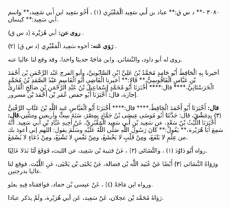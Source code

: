 ٣٠٨٠ -** د س ق:** عباد بن أَبي سَعِيد الْمَقْبُرِي (١) ، أَخُو سَعِيد ابن أَبي سَعِيد،** واسم أبي سَعِيد:** كيسان.

**روى عن:** أبي هُرَيْرة (د س ق) .

**رَوَى عَنه:** أخوه سَعِيد الْمَقْبُرِي (د س ق) (٢) .

روى له أبو داود، والنَّسَائي. وابن مَاجَهْ حديثا واحدا، وقد وقع لنا عاليا عنه.

أخبرنا بِهِ الْحَافِظُ أَبُو حَامِدٍ مُحَمَّدُ بْنُ عَلِيِّ ابْنِ الصَّابُونِيِّ، وأبو الفرج عَبْد الرَّحْمَنِ بْن أَحْمَدَ بْنِ عَبَّاسٍ الْفَاقُوسِيُّ،** قَالا:** أخبرنا الْقَاضِي أَبُو الْقَاسِمِ عَبْدُ الصَّمَدِ بْنُ مُحَمَّدٍ الْحَرَسْتَانِيُّ،**** قال:**** أَخْبَرَنَا أَبُو مُحَمَّدٍ إِسْمَاعِيلُ بْنُ عَبْدِ الرَّحْمَنِ بْنِ صَالِحٍ الْقَارِئُ إجازة، قال: أَخْبَرَنَا أَبُو حفص عُمَر بْن أَحْمَدَ بْن مسرور.

**قال:** أَخْبَرَنَا أَبُو أَحْمَدَ الْحَافِظُ،**** قال:**** أَخْبَرَنَا أَبُو الْعَبَّاسِ عَبد اللَّهِ بْنُ عَتَّابٍ الرِّفْتِيُّ (٣) بِدِمَشْقَ، قال: حَدَّثَنَا أَبُو مُوسَى عِيسَى بْنُ حَمَّادٍ بِمِصْرَ، سَنَةَ سِتٍّ وأربعين ومئتين،**قال:** أَخْبَرَنَا اللَّيْثُ بْنُ سَعْدٍ، عن سَعِيد بْن أَبي سَعِيد الْمَقْبُرِيِّ، عَنْ أَخِيهِ عَبَّادِ بْنِ أَبي سَعِيد. أَنَّهُ سَمِعَ أَبَا هُرَيْرة،** يَقُولُ:** كَانَ رَسُولُ اللَّهِ صَلَّى اللَّهُ عَلَيْهِ وسَلَّمَ يقول: اللهم إني أعوذ بك من عِلْمٍ لا يَنْفَعُ، ومِنْ قَلْبٍ لا يَخْشَعُ، ومِنْ نَفْسٍ لا تَشْبَعُ، ومِنْ دُعَاءٍ لا يُسْمَعُ.

رواه أَبُو دَاوُدَ (١) ، والنَّسَائي (٢) ، عَنْ قتيبة بْن سَعِيد، عن الليث، فَوَقَعَ لَنَا بَدَلا عَالِيًا.

ورَوَاهُ النَّسَائي (٣) أَيْضًا عَنْ عُبَيد اللَّه بْن فضالة، عَنْ يَحْيَى بْن يَحْيَى، عَنِ اللَّيْث، فوقع لنا عاليا بدرجتين.

ورواه ابن مَاجَهْ (٤) ، عَنْ عيسى بْن حماد، فوافقناه فِيهِ بعلو.

رَوَاهُ مُحَمَّد بْن عجلان، عَنْ سَعِيد، عَن أبي هُرَيْرة، ولَمْ يذكر عبادا.